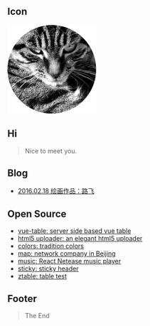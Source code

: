 ## Icon

![img](./images/m.png)

## Hi

> Nice to meet you.

## Blog

- [2016.02.18 绘画作品：路飞](source/2016.02.18.lufei.md)

## Open Source

- [vue-table: server side based vue table](https://github.com/zhaobao/vue-table)
- [html5 uploader: an elegant html5 uploader](./open/uploader/index.html)
- [colors: tradition colors](./open/colors/index.html)
- [map: network company in Beijing](./open/map/index.html)
- [music: React Netease music player](./open/music/index.html)
- [sticky: sticky header](./open/sticky/index.html)
- [ztable: table test](./open/ztable/index.html)

## Footer

> The End
